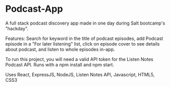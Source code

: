 # Podcast-App

A full stack podcast discovery app made in one day during Salt bootcamp's "hackday". 

Features: Search for keyword in the title of podcast episodes, add Podcast episode in a "For later listening" list, click on episode cover to see details about podcast, and listen to whole episodes in-app.

To run this project, you will need a valid API token for the Listen Notes Podcast API. Runs with a npm install and npm start.

Uses React, ExpressJS, NodeJS, Listen Notes API, Javascript, HTML5, CSS3
